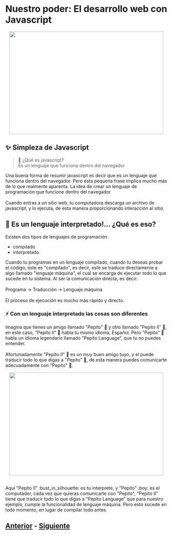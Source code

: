# Nuestro poder: El desarrollo web con Javascript
<p align="center">
  <img width="480" height="320" src="https://github.com/WorkshopTechnology/Materiales/blob/master/Talleres/CuentosDeJavascript/ReadingDoodle.svg">
</p>

## :sparkles: Simpleza de Javascript

> :newspaper: ¿Qué es javascript?
> <br> Es un lenguaje que funciona dentro del navegador 

Una buena forma de resumir javascript es decir que es un lenguaje que funciona dentro del navegador. Pero esta pequeña frase implica mucho más de lo que realmente aparenta. La idea de crear un lenguaje de programación que funcione dentro del navegador
<br>
<br>
Cuando entras a un sitio web, tu computadora descarga un archivo de javascript, y lo ejecuta, de esta manera proporcionando 
interacción al sitio. 



## :eyes: Es un lenguaje interpretado!... ¿Qué es eso?
Existen dos tipos de lenguajes de programación:
* compilado 
* interpretado

Cuando tu programas en un lenguaje compilado, cuando tu deseas 
probar el código, este es "compilado", es decir, este se traduce directamente a algo llamado "lenguaje máquina", el cual se encarga de 
ejecutar todo lo que sucede en tu sistema. Al ser la comunicación directa, es decir:
<br>
<br>
Programa -> Traducción -> Lenguaje máquina
<br>
<br>
El proceso de ejecución es mucho más rápido y directo.

### :zap: Con un lenguaje interpretado las cosas son diferentes
Imagina que tienes un amigo llamado "Pepito" :boy: y otro llamado "Pepito II" :bust_in_silhouette:, en este caso, "Pepito II" :bust_in_silhouette: habla tu mismo idioma, Español. Pero "Pepito" :boy: habla un idioma legendario llamado "Pepito Language", que tu no puedes entender. 
<br>
<br>
Afortunadamente "Pepito II" :bust_in_silhouette: es un muy buen amigo tuyo, y el puede traducir todo lo que digas a "Pepito" :boy:, de esta manera puedes 
comunicarte adecuadamente con "Pepito" :boy:. 
<br>
<p align="center">
  <img width="480" height="320" src="https://github.com/WorkshopTechnology/Materiales/blob/master/Talleres/CuentosDeJavascript/compiledVsInterpreted.png">
</p>
<br>
Aquí "Pepito II" :bust_in_silhouette: es tu interprete, y "Pepito" :boy: es el computador, cada vez que quieras comunicarte con 
"Pepito", "Pepito II" tiene que 
traducir todo lo que digas a "Pepito Language" que para nuestro ejemplo, cumple la funcionalidad de lenguaje máquina. Pero esto sucede 
en todo momento, en lugar de compilar todo antes.

## [Anterior](https://github.com/WorkshopTechnology/Materiales/blob/master/Talleres/CuentosDeJavascript/1.-home.md) - [Siguiente](https://github.com/WorkshopTechnology/Materiales/blob/master/Talleres/CuentosDeJavascript/1.5.-comentariosVariables%2CprettyThings.md)
